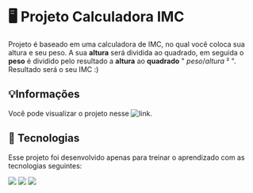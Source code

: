 # 🖥️ Projeto Calculadora IMC

Projeto é baseado em uma calculadora de IMC, no qual você coloca sua altura e seu peso. A sua **altura** será dividida ao quadrado, em seguida o **peso** é dividido pelo resultado a **altura** ao **quadrado** " _peso_/_altura_ ² ".
Resultado será o seu IMC :)

## 💡Informações

Você pode visualizar o projeto nesse ![link](https://lucasskn.github.io/calculadora-IMC/).

## 🚀 Tecnologias

Esse projeto foi desenvolvido apenas para treinar o aprendizado com as tecnologias seguintes:

<img src="https://img.shields.io/badge/HTML5-E34F26?style=for-the-badge&logo=html5&logoColor=white"> <img src="https://img.shields.io/badge/CSS3-1572B6?style=for-the-badge&logo=css3&logoColor=white">
<img src="https://img.shields.io/badge/JavaScript-323330?style=for-the-badge&logo=javascript&logoColor=F7DF1E">

